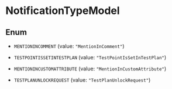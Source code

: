

# NotificationTypeModel

## Enum


* `MENTIONINCOMMENT` (value: `"MentionInComment"`)

* `TESTPOINTISSETINTESTPLAN` (value: `"TestPointIsSetInTestPlan"`)

* `MENTIONINCUSTOMATTRIBUTE` (value: `"MentionInCustomAttribute"`)

* `TESTPLANUNLOCKREQUEST` (value: `"TestPlanUnlockRequest"`)



